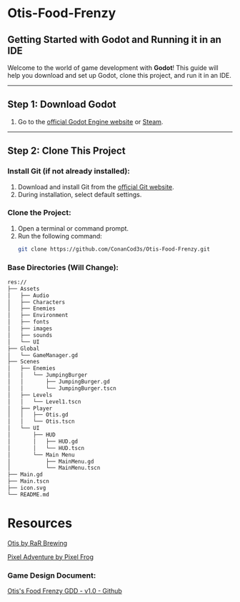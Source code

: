 # Otis-Food-Frenzy

## Getting Started with Godot and Running it in an IDE

Welcome to the world of game development with **Godot**! This guide will help you download and set up Godot, clone this project, and run it in an IDE.

---

## Step 1: Download Godot

1. Go to the [official Godot Engine website](https://godotengine.org/) or [Steam](https://store.steampowered.com/app/404790/Godot_Engine//).

---

## Step 2: Clone This Project

### Install Git (if not already installed):
1. Download and install Git from the [official Git website](https://git-scm.com/).
2. During installation, select default settings.

### Clone the Project:
1. Open a terminal or command prompt.
2. Run the following command:
   ```bash
   git clone https://github.com/ConanCod3s/Otis-Food-Frenzy.git

### Base Directories (Will Change):
```bash
res://
├── Assets
│   ├── Audio
│   ├── Characters
│   ├── Enemies
│   ├── Environment
│   ├── fonts
│   ├── images
│   ├── sounds
│   └── UI
├── Global
│   └── GameManager.gd
├── Scenes
│   ├── Enemies
│   │   └── JumpingBurger
│   │       ├── JumpingBurger.gd
│   │       └── JumpingBurger.tscn
│   ├── Levels
│   │   └── Level1.tscn
│   ├── Player
│   │   ├── Otis.gd
│   │   └── Otis.tscn
│   └── UI
│       ├── HUD
│       │   ├── HUD.gd
│       │   └── HUD.tscn
│       └── Main Menu
│           ├── MainMenu.gd
│           └── MainMenu.tscn
├── Main.gd
├── Main.tscn
├── icon.svg
└── README.md
```

# Resources
   
[Otis by RaR Brewing](https://rarbrewing.com/)

[Pixel Adventure by Pixel Frog](https://pixelfrog-assets.itch.io/pixel-adventure-1)

### Game Design Document:
   [Otis's Food Frenzy GDD - v1.0 - Github](https://1drv.ms/w/s!At7ddx3YPo32h81U7HmJPFuzzpDJSg?e=iPcZE9)
